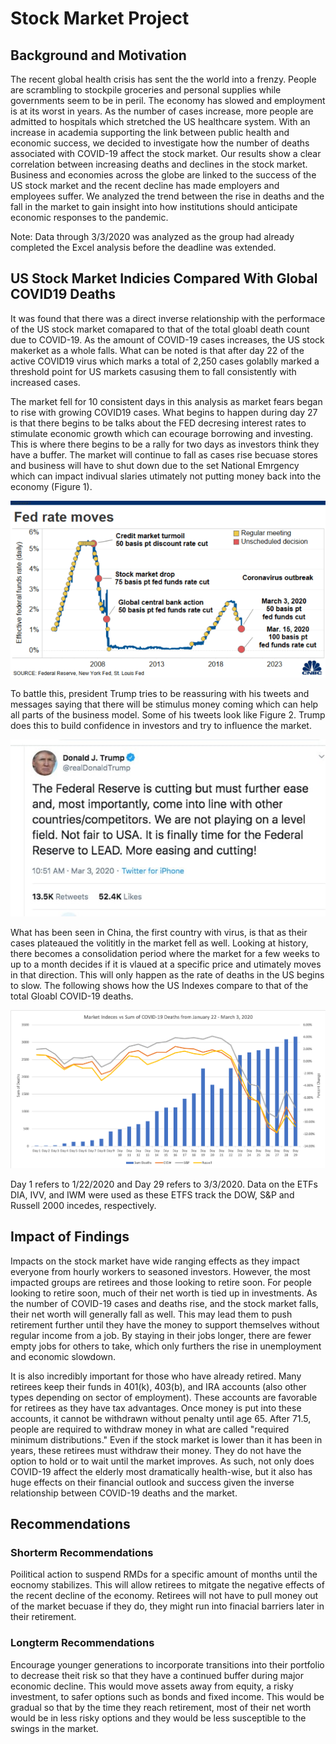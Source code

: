 # Stock Market Project 


## Background and Motivation
The recent global health crisis has sent the the world into a frenzy. People are scrambling to stockpile groceries and personal supplies while governments seem to be in peril. The economy has slowed and employment is at its worst in years. As the number of cases increase, more people are admitted to hospitals which stretched the US healthcare system. With an increase in academia supporting the link between public health and economic success, we decided to investigate how the number of deaths associated with COVID-19 affect the stock market. Our results show a clear correlation between increasing deaths and declines in the stock market. Business and economies across the globe are linked to the success of the US stock market and the recent decline has made employers and employees suffer. We analyzed the trend between the rise in deaths and the fall in the market to gain insight into how institutions should anticipate economic responses to the pandemic.

Note: Data through 3/3/2020 was analyzed as the group had already completed the Excel analysis before the deadline was extended.

## US Stock Market Indicies Compared With Global COVID19 Deaths
It was found that there was a direct inverse relationship with the performace of the US stock market comapared to that of the total gloabl death count due to COVID-19. As the amount of COVID-19 cases increases, the US stock makerket as a whole falls. What can be noted is that after day 22 of the active COVID19 virus which marks a total of 2,250 cases golablly marked a threshold point for US markets casusing them to fall consistently with increased cases. 

The market fell for 10 consistent days in this analysis as market fears began to rise with growing COVID19 cases. What begins to happen during day 27 is that there begins to be talks about the FED decresing interest rates to stimulate economic growth which can ecourage borrowing and investing. This is where there begins to be a rally for two days as investors think they have a buffer. The market will continue to fall as cases rise becuase stores and business will have to shut down due to the set National Emrgency which can impact indivual slaries utimately not putting money back into the economy (Figure 1). 

![](fed_cut.png)

To battle this, president Trump tries to be reassuring with his tweets and messages saying that there will be stimulus money coming which can help all parts of the business model. Some of his tweets look like Figure 2. Trump does this to build confidence in investors and try to influence the market. 

![](trump_influence.jpg)

What has been seen in China, the first country with virus, is that as their cases plateaued the volititly in the market fell as well. Looking at history, there becomes a consolidation period where the market for a few weeks to up to a month decides if it is vlaued at a specific price and utimately moves in that direction. This will only happen as the rate of deaths in the US begins to slow.  The following shows how the US Indexes compare to that of the total Gloabl COVID-19 deaths. 

![](index_vs_deaths.png)

Day 1 refers to 1/22/2020 and Day 29 refers to 3/3/2020. Data on the ETFs DIA, IVV, and IWM were used as these ETFS track the DOW, S&P and Russell 2000 incedes, respectively. 

## Impact of Findings

Impacts on the stock market have wide ranging effects as they impact everyone from hourly workers to seasoned investors. However, the most impacted groups are retirees and those looking to retire soon. For people looking to retire soon, much of their net worth is tied up in investments. As the number of COVID-19 cases and deaths rise, and the stock market falls, their net worth will generally fall as well. This may lead them to push retirement further until they have the money to support themselves without regular income from a job. By staying in their jobs longer, there are fewer empty jobs for others to take, which only furthers the rise in unemployment and economic slowdown.

It is also incredibly important for those who have already retired. Many retirees keep their funds in 401(k), 403(b), and IRA accounts (also other types depending on sector of employment). These accounts are favorable for retirees as they have tax advantages. Once money is put into these accounts, it cannot be withdrawn without penalty until age 65. After 71.5, people are required to withdraw money in what are called "required minimum distributions." Even if the stock market is lower than it has been in years, these retirees must withdraw their money. They do not have the option to hold or to wait until the market improves. As such, not only does COVID-19 affect the elderly most dramatically health-wise, but it also has huge effects on their financial outlook and success given the inverse relationship between COVID-19 deaths and the market.


## Recommendations 

### Shorterm Recommendations 
Poilitical action to suspend RMDs for a specific amount of months until the eocnomy stabilizes. This will allow retirees to mitgate the negative effects of the recent decline of the economy. Retirees will not have to pull money out of the market becuase if they do, they might run into finacial barriers later in their retirement. 


### Longterm Recommendations
Encourage younger generations to incorporate transitions into their portfolio to decrease theit risk so that they have a continued buffer during major economic decline. This would move assets away from equity, a risky investment, to safer options such as bonds and fixed income. This would be gradual so that by the time they reach retirement, most of their net worth would be in less risky options and they would be less susceptible to the swings in the market.
